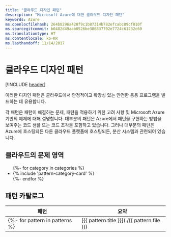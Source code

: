 ```yaml
---
title: "클라우드 디자인 패턴"
description: "Microsoft Azure에 대한 클라우드 디자인 패턴"
keywords: Azure
ms.openlocfilehash: 264b8296a428f9c1b87314b782efcabc89cf010f
ms.sourcegitcommit: b0482d49aab0526be386837702e7724c61232c60
ms.translationtype: HT
ms.contentlocale: ko-KR
ms.lasthandoff: 11/14/2017
---
```

# <a name="cloud-design-patterns"></a>클라우드 디자인 패턴

[!INCLUDE [header](../../_includes/header.md)]

이러한 디자인 패턴은 클라우드에서 안정적이고 확장성 있는 안전한 응용 프로그램을 빌드하는 데 유용합니다.

각 패턴은 패턴이 해결하는 문제, 패턴을 적용하기 위한 고려 사항 및 Microsoft Azure 기반의 예제에 대해 설명합니다. 대부분의 패턴은 Azure에서 패턴을 구현하는 방법을 보여주는 코드 샘플 또는 코드 조각을 포함하고 있습니다. 그러나 대부분의 패턴은 Azure에 호스팅되든 다른 클라우드 플랫폼에 호스팅되든, 분산 시스템과 관련되어 있습니다.

## <a name="problem-areas-in-the-cloud"></a>클라우드의 문제 영역

<ul id="categories" class="panel">
{%- for category in categories %}
    <li>
    {% include 'pattern-category-card' %}
    </li>
{%- endfor %}
</ul>

## <a name="catalog-of-patterns"></a>패턴 카탈로그

| 패턴 | 요약 |
| ------- | ------- |
{%- for pattern in patterns %} | [{{ pattern.title }}](./{{ pattern.file }}) | {{ pattern.description }} | {%- endfor %}